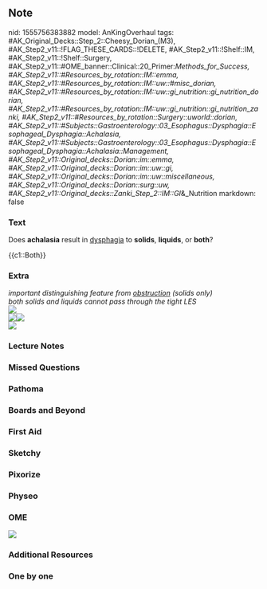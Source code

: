 ## Note
nid: 1555756383882
model: AnKingOverhaul
tags: #AK_Original_Decks::Step_2::Cheesy_Dorian_(M3), #AK_Step2_v11::!FLAG_THESE_CARDS::!DELETE, #AK_Step2_v11::!Shelf::IM, #AK_Step2_v11::!Shelf::Surgery, #AK_Step2_v11::#OME_banner::Clinical::20_Primer:_Methods_for_Success, #AK_Step2_v11::#Resources_by_rotation::IM::emma, #AK_Step2_v11::#Resources_by_rotation::IM::uw::#misc_dorian, #AK_Step2_v11::#Resources_by_rotation::IM::uw::gi_nutrition::gi_nutrition_dorian, #AK_Step2_v11::#Resources_by_rotation::IM::uw::gi_nutrition::gi_nutrition_zanki, #AK_Step2_v11::#Resources_by_rotation::Surgery::uworld::dorian, #AK_Step2_v11::#Subjects::Gastroenterology::03_Esophagus::Dysphagia::Esophageal_Dysphagia::Achalasia, #AK_Step2_v11::#Subjects::Gastroenterology::03_Esophagus::Dysphagia::Esophageal_Dysphagia::Achalasia::Management, #AK_Step2_v11::Original_decks::Dorian::im::emma, #AK_Step2_v11::Original_decks::Dorian::im::uw::gi, #AK_Step2_v11::Original_decks::Dorian::im::uw::miscellaneous, #AK_Step2_v11::Original_decks::Dorian::surg::uw, #AK_Step2_v11::Original_decks::Zanki_Step_2::IM::GI_&_Nutrition
markdown: false

### Text
Does <b>achalasia</b> result in <u>dysphagia</u> to <b>solids</b>,
<b>liquids</b>, or <b>both</b>?
<div>
  {{c1::Both}}
</div>

### Extra
<div>
  <div>
    <div>
      <div>
        <p dir="ltr" style="margin-top: 0pt; margin-bottom: 0pt;">
      </div>
      <p dir="ltr" style="margin-top: 0pt; margin-bottom: 0pt;">
    </div>
    <div>
      <i>important distinguishing feature from <u>obstruction</u>
      (solids only)</i>
      <div>
        <i>both solids and liquids cannot pass through the tight
        LES</i>
      </div>
      <div>
        <div><img src="paste-444735273566211.jpg"></div>
      </div>
      <div>
        <i><img src="paste-15643353223790593.jpg"><img src=
        "achalasia.png"></i>
      </div>
    </div>
  </div>
  <div style="font-weight: bold;">
    <b><i><img src="paste-4605364582481921.jpg"></i></b>
  </div>
  <p dir="ltr" style="margin-top: 0pt; margin-bottom: 0pt;">
</div>

### Lecture Notes


### Missed Questions


### Pathoma


### Boards and Beyond


### First Aid


### Sketchy


### Pixorize


### Physeo


### OME
<div class="ome-widget">
  <a href="https://onlinemeded.org/spa/surgery?ref=anki"><img src=
  "_OME_AnkiFlashcards_Topic_6.png"></a>
</div>

### Additional Resources


### One by one

